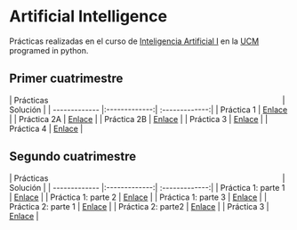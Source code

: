 # Artificial Intelligence

Prácticas realizadas en el curso de [Inteligencia Artificial I](https://www.ucm.es/estudios/grado-matematicas-plan-901964) en la [UCM](https://www.ucm.es/ "Universidad Complutense de Madrid") programed in python.

## Primer cuatrimestre

| Prácticas &nbsp;&nbsp;&nbsp;&nbsp;&nbsp;&nbsp;&nbsp;&nbsp;&nbsp;&nbsp;&nbsp;&nbsp;&nbsp;&nbsp;&nbsp;&nbsp;&nbsp;&nbsp;&nbsp;&nbsp;&nbsp;&nbsp;&nbsp;&nbsp;&nbsp;&nbsp;&nbsp;&nbsp;&nbsp;&nbsp;&nbsp;&nbsp;&nbsp;&nbsp;&nbsp;&nbsp;&nbsp;&nbsp;&nbsp;&nbsp;&nbsp;&nbsp;&nbsp;&nbsp;&nbsp;&nbsp;&nbsp;&nbsp;&nbsp;&nbsp;&nbsp;&nbsp;&nbsp;&nbsp;&nbsp;&nbsp;&nbsp;&nbsp;&nbsp;&nbsp;&nbsp;&nbsp;&nbsp;&nbsp;&nbsp;&nbsp;&nbsp;&nbsp;&nbsp;&nbsp;&nbsp;&nbsp;&nbsp;&nbsp;&nbsp;&nbsp;&nbsp;&nbsp;&nbsp;&nbsp;&nbsp;&nbsp;&nbsp;&nbsp;&nbsp;&nbsp;&nbsp;&nbsp;&nbsp;&nbsp;&nbsp;&nbsp;&nbsp;&nbsp;&nbsp;&nbsp;&nbsp;&nbsp;&nbsp;&nbsp;&nbsp;&nbsp;&nbsp;&nbsp;&nbsp; | Solución           |
| ------------- |:-------------:| :-------------:|
| Práctica 1  | [Enlace](Code/Práctica1/Práctica1Resuelta.pdf) |
| Práctica 2A | [Enlace](Code/Práctica2A/Práctica2A.ipynb) |
| Práctica 2B | [Enlace](Code/Práctica2B/Práctica2BResuelta.pdf) |
| Práctica 3 | [Enlace](Code/Práctica3/Práctica3.ipynb) |
| Práctica 4 | [Enlace](Code/Práctica4/Práctica4.ipynb) |

## Segundo cuatrimestre

| Prácticas &nbsp;&nbsp;&nbsp;&nbsp;&nbsp;&nbsp;&nbsp;&nbsp;&nbsp;&nbsp;&nbsp;&nbsp;&nbsp;&nbsp;&nbsp;&nbsp;&nbsp;&nbsp;&nbsp;&nbsp;&nbsp;&nbsp;&nbsp;&nbsp;&nbsp;&nbsp;&nbsp;&nbsp;&nbsp;&nbsp;&nbsp;&nbsp;&nbsp;&nbsp;&nbsp;&nbsp;&nbsp;&nbsp;&nbsp;&nbsp;&nbsp;&nbsp;&nbsp;&nbsp;&nbsp;&nbsp;&nbsp;&nbsp;&nbsp;&nbsp;&nbsp;&nbsp;&nbsp;&nbsp;&nbsp;&nbsp;&nbsp;&nbsp;&nbsp;&nbsp;&nbsp;&nbsp;&nbsp;&nbsp;&nbsp;&nbsp;&nbsp;&nbsp;&nbsp;&nbsp;&nbsp;&nbsp;&nbsp;&nbsp;&nbsp;&nbsp;&nbsp;&nbsp;&nbsp;&nbsp;&nbsp;&nbsp;&nbsp;&nbsp;&nbsp;&nbsp;&nbsp;&nbsp;&nbsp;&nbsp;&nbsp;&nbsp;&nbsp;&nbsp;&nbsp;&nbsp;&nbsp;&nbsp;&nbsp;&nbsp;&nbsp;&nbsp;&nbsp;&nbsp;&nbsp; | Solución           |
| ------------- |:-------------:| :-------------:|
| Práctica 1: parte 1 | [Enlace](Code/Práctica1_cuatri2/Práctica1_parte1.ipynb) |
| Práctica 1: parte 2 | [Enlace](Code/Práctica1_cuatri2/Práctica1_parte2.ipynb) |
| Práctica 1: parte 3 | [Enlace](Code/Práctica1_cuatri2/Práctica1_parte3.ipynb) |
| Práctica 2: parte 1 | [Enlace](Code/Práctica2_cuatri2/Práctica2_parte1.ipynb) |
| Práctica 2: parte2 | [Enlace](Code/Práctica2_cuatri2/Práctica2_parte2.ipynb) |
| Práctica 3 | [Enlace](Code/Práctica3_cuatri2/Práctica3.ipynb) |
